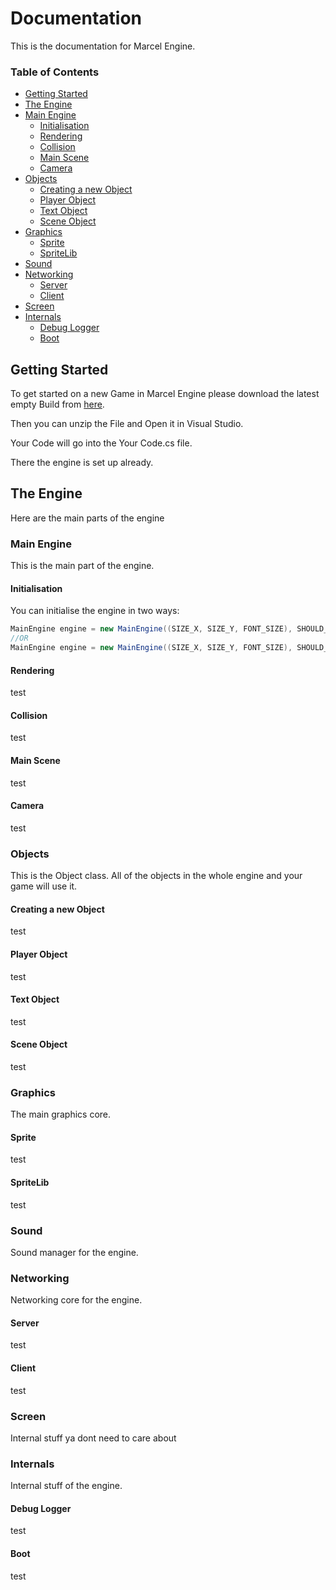 # Documentation
This is the documentation for Marcel Engine.

### Table of Contents  
  * [Getting Started](#getting-started)
  * [The Engine](#the-engine)
  * [Main Engine](#main-engine)
    + [Initialisation](#initialisation)
    + [Rendering](#rendering)
    + [Collision](#collision)
    + [Main Scene](#main-scene)
    + [Camera](#camera)
  * [Objects](#objects)
    + [Creating a new Object](#creating-a-new-object)
    + [Player Object](#player-object)
    + [Text Object](#text-object)
    + [Scene Object](#scene-object)
  * [Graphics](#graphics)
    + [Sprite](#sprite)
    + [SpriteLib](#spritelib)
  * [Sound](#sound)
  * [Networking](#networking)
    + [Server](#server)
    + [Client](#client)
  * [Screen](#screen)
  * [Internals](#internals)
    + [Debug Logger](#debug-logger)
    + [Boot](#boot)






## Getting Started
To get started on a new Game in Marcel Engine please download the latest empty Build from [here](https://github.com/marceldobehere/Marcel-Engine/tree/main/Empty%20Builds).

Then you can unzip the File and Open it in Visual Studio.

Your Code will go into the Your Code.cs file.

There the engine is set up already.








## The Engine
Here are the main parts of the engine

### Main Engine
This is the main part of the engine.

#### Initialisation
You can initialise the engine in two ways:
```csharp
MainEngine engine = new MainEngine((SIZE_X, SIZE_Y, FONT_SIZE), SHOULD_WINDOW_MAXIMISE);
//OR
MainEngine engine = new MainEngine((SIZE_X, SIZE_Y, FONT_SIZE), SHOULD_WINDOW_MAXIMISE, FONT_NAME);
```

#### Rendering
test

#### Collision
test

#### Main Scene
test

#### Camera
test


### Objects
This is the Object class. All of the objects in the whole engine and your game will use it.

#### Creating a new Object
test

#### Player Object
test

#### Text Object
test

#### Scene Object
test


### Graphics

The main graphics core.

#### Sprite
test

#### SpriteLib
test


### Sound
Sound manager for the engine.


### Networking
Networking core for the engine.

#### Server
test

#### Client
test


### Screen
Internal stuff ya dont need to care about



### Internals
Internal stuff of the engine.

#### Debug Logger
test

#### Boot
test
